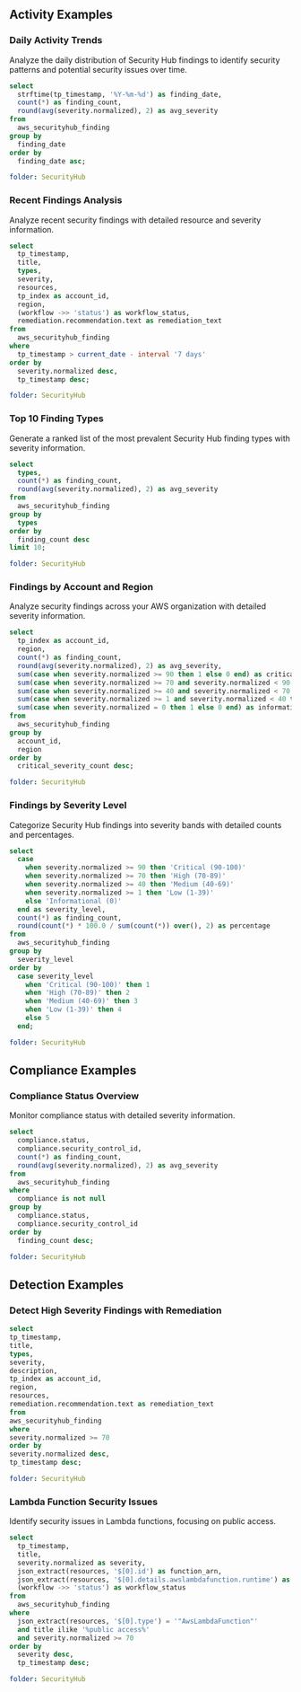 ## Activity Examples

### Daily Activity Trends

Analyze the daily distribution of Security Hub findings to identify security patterns and potential security issues over time.

```sql
select
  strftime(tp_timestamp, '%Y-%m-%d') as finding_date,
  count(*) as finding_count,
  round(avg(severity.normalized), 2) as avg_severity
from
  aws_securityhub_finding
group by
  finding_date
order by
  finding_date asc;
```

```yaml
folder: SecurityHub
```

### Recent Findings Analysis

Analyze recent security findings with detailed resource and severity information.

```sql
select
  tp_timestamp,
  title,
  types,
  severity,
  resources,
  tp_index as account_id,
  region,
  (workflow ->> 'status') as workflow_status,
  remediation.recommendation.text as remediation_text
from
  aws_securityhub_finding
where
  tp_timestamp > current_date - interval '7 days'
order by
  severity.normalized desc,
  tp_timestamp desc;
```

```yaml
folder: SecurityHub
```

### Top 10 Finding Types

Generate a ranked list of the most prevalent Security Hub finding types with severity information.

```sql
select
  types,
  count(*) as finding_count,
  round(avg(severity.normalized), 2) as avg_severity
from
  aws_securityhub_finding
group by
  types
order by
  finding_count desc
limit 10;
```

```yaml
folder: SecurityHub
```

<!-- https://docs.aws.amazon.com/securityhub/1.0/APIReference/API_Severity.html -->

### Findings by Account and Region

Analyze security findings across your AWS organization with detailed severity information.

```sql
select
  tp_index as account_id,
  region,
  count(*) as finding_count,
  round(avg(severity.normalized), 2) as avg_severity,
  sum(case when severity.normalized >= 90 then 1 else 0 end) as critical_severity_count,
  sum(case when severity.normalized >= 70 and severity.normalized < 90 then 1 else 0 end) as high_severity_count,
  sum(case when severity.normalized >= 40 and severity.normalized < 70 then 1 else 0 end) as medium_severity_count,
  sum(case when severity.normalized >= 1 and severity.normalized < 40 then 1 else 0 end) as low_severity_count,
  sum(case when severity.normalized = 0 then 1 else 0 end) as informational_severity_count
from
  aws_securityhub_finding
group by
  account_id,
  region
order by
  critical_severity_count desc;
```

```yaml
folder: SecurityHub
```

### Findings by Severity Level

Categorize Security Hub findings into severity bands with detailed counts and percentages.

```sql
select
  case
    when severity.normalized >= 90 then 'Critical (90-100)'
    when severity.normalized >= 70 then 'High (70-89)'
    when severity.normalized >= 40 then 'Medium (40-69)'
    when severity.normalized >= 1 then 'Low (1-39)'
    else 'Informational (0)'
  end as severity_level,
  count(*) as finding_count,
  round(count(*) * 100.0 / sum(count(*)) over(), 2) as percentage
from
  aws_securityhub_finding
group by
  severity_level
order by
  case severity_level
    when 'Critical (90-100)' then 1
    when 'High (70-89)' then 2
    when 'Medium (40-69)' then 3
    when 'Low (1-39)' then 4
    else 5
  end;
```

```yaml
folder: SecurityHub
```

## Compliance Examples

### Compliance Status Overview

Monitor compliance status with detailed severity information.

```sql
select
  compliance.status,
  compliance.security_control_id,
  count(*) as finding_count,
  round(avg(severity.normalized), 2) as avg_severity
from
  aws_securityhub_finding
where
  compliance is not null
group by
  compliance.status,
  compliance.security_control_id
order by
  finding_count desc;
```

```yaml
folder: SecurityHub
```

## Detection Examples

### Detect High Severity Findings with Remediation

  ```sql
select
  tp_timestamp,
  title,
  types,
  severity,
  description,
  tp_index as account_id,
  region,
  resources,
  remediation.recommendation.text as remediation_text
from
  aws_securityhub_finding
where
  severity.normalized >= 70
order by
  severity.normalized desc,
  tp_timestamp desc;
```

```yaml
folder: SecurityHub
```

### Lambda Function Security Issues

Identify security issues in Lambda functions, focusing on public access.

```sql
select
  tp_timestamp,
  title,
  severity.normalized as severity,
  json_extract(resources, '$[0].id') as function_arn,
  json_extract(resources, '$[0].details.awslambdafunction.runtime') as runtime,
  (workflow ->> 'status') as workflow_status
from
  aws_securityhub_finding
where
  json_extract(resources, '$[0].type') = '"AwsLambdaFunction"'
  and title ilike '%public access%'
  and severity.normalized >= 70
order by
  severity desc,
  tp_timestamp desc;
```

```yaml
folder: SecurityHub
```
